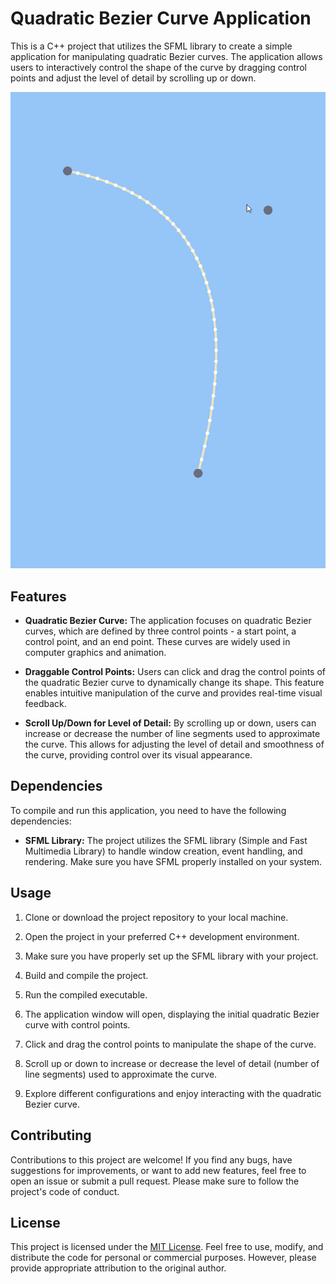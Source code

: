 # Quadratic Bezier Curve Application

This is a C++ project that utilizes the SFML library to create a simple application for manipulating quadratic Bezier curves. The application allows users to interactively control the shape of the curve by dragging control points and adjust the level of detail by scrolling up or down.

<div align="center">
  <img src="docs/main.gif" alt="Main">
</div>

## Features

- **Quadratic Bezier Curve:** The application focuses on quadratic Bezier curves, which are defined by three control points - a start point, a control point, and an end point. These curves are widely used in computer graphics and animation.

- **Draggable Control Points:** Users can click and drag the control points of the quadratic Bezier curve to dynamically change its shape. This feature enables intuitive manipulation of the curve and provides real-time visual feedback.

- **Scroll Up/Down for Level of Detail:** By scrolling up or down, users can increase or decrease the number of line segments used to approximate the curve. This allows for adjusting the level of detail and smoothness of the curve, providing control over its visual appearance.

## Dependencies

To compile and run this application, you need to have the following dependencies:

- **SFML Library:** The project utilizes the SFML library (Simple and Fast Multimedia Library) to handle window creation, event handling, and rendering. Make sure you have SFML properly installed on your system.

## Usage

1. Clone or download the project repository to your local machine.

2. Open the project in your preferred C++ development environment.

3. Make sure you have properly set up the SFML library with your project.

4. Build and compile the project.

5. Run the compiled executable.

6. The application window will open, displaying the initial quadratic Bezier curve with control points.

7. Click and drag the control points to manipulate the shape of the curve.

8. Scroll up or down to increase or decrease the level of detail (number of line segments) used to approximate the curve.

9. Explore different configurations and enjoy interacting with the quadratic Bezier curve.

## Contributing

Contributions to this project are welcome! If you find any bugs, have suggestions for improvements, or want to add new features, feel free to open an issue or submit a pull request. Please make sure to follow the project's code of conduct.

## License

This project is licensed under the [MIT License](LICENSE). Feel free to use, modify, and distribute the code for personal or commercial purposes. However, please provide appropriate attribution to the original author.
